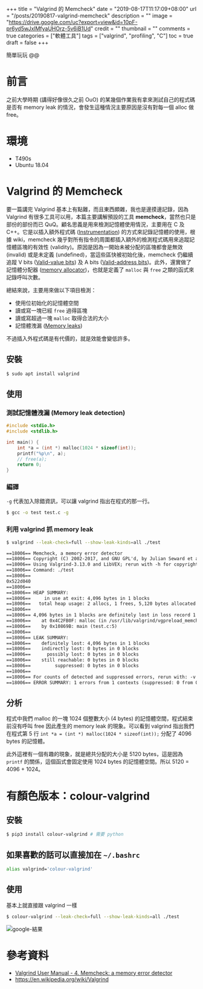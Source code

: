 +++
title = "Valgrind 的 Memcheck"
date = "2019-08-17T11:17:09+08:00"
url = "/posts/20190817-valgrind-memcheck"
description = ""
image = "https://drive.google.com/uc?export=view&id=10pF-pr6yd5wJxlMfyaUHOrz-5v6iB1Ud"
credit = ""
thumbnail = ""
comments = true
categories = ["軟體工具"]
tags = ["valgrind", "profiling", "C"]
toc = true
draft = false
+++
<!-- https://drive.google.com/uc?export=view&id=1_AbE-ZZwgjrCTgCi9ypGCVyYqWvxDO6f -->

簡單玩玩 @@

<!--more-->

# 前言

之前大學時期 (講得好像很久之前 OuO) 的某幾個作業我有拿來測試自己的程式碼是否有 memory leak 的情況，會發生這種情況主要原因是沒有對每一個 alloc 做 free。

# 環境

+ T490s
+ Ubuntu 18.04

# Valgrind 的 Memcheck

要一篇講完 Valgrind 基本上有點難，而且東西頗雜，我也是邊摸邊記錄，因為 Valgrind 有很多工具可以用，本篇主要講解預設的工具 __memcheck__，當然也只是部份的部份而已 QuQ。顧名思義是用來檢測記憶體使用情況，主要用在 C 及 C++。它是以插入額外程式碼 ([Instrumentation](https://en.wikipedia.org/wiki/Profiling_(computer_programming)#Instrumentation)) 的方式來記錄記憶體的使用，根據 wiki，memcheck 幾乎對所有指令的周圍都插入額外的檢測程式碼用來追蹤記憶體區塊的有效性 (validity)。原因是因為一開始未被分配的區塊都會是無效 (invalid) 或是未定義 (undefined)，當這些區快被初始化後，memcheck 仍繼續追蹤 V bits ([Valid-value bits](http://valgrind.org/docs/manual/mc-manual.html#mc-manual.value)) 及 A bits ([Valid-address bits](http://valgrind.org/docs/manual/mc-manual.html#mc-manual.vaddress))。此外，還實做了記憶體分配器 ([memory allocator](https://en.wikipedia.org/wiki/C_dynamic_memory_allocation))，也就是定義了 `malloc` 與 `free` 之類的函式來記錄呼叫次數。

總結來說，主要用來做以下項目檢測：

+ 使用位初始化的記憶體空間
+ 讀或寫一塊已經 `free` 過得區塊
+ 讀或寫超過一塊 `malloc` 取得合法的大小
+ 記憶體洩漏 ([Memory leaks](https://en.wikipedia.org/wiki/Memory_leak))

不過插入外程式碼是有代價的，就是效能會變低許多。

## 安裝

```bash
$ sudo apt install valgrind
```

## 使用

### 測試記憶體洩漏 (Memory leak detection)

```c
#include <stdio.h>
#include <stdlib.h>

int main() {
    int *a = (int *) malloc(1024 * sizeof(int));
    printf("%p\n", a);
    // free(a);
    return 0;
}
```

### 編譯

`-g` 代表加入除錯資訊，可以讓 valgrind 指出在程式的那一行。
```bash
$ gcc -o test test.c -g
```

### 利用 valgrind 抓 memory leak

```bash
$ valgrind --leak-check=full --show-leak-kinds=all ./test
```
```txt
==18006== Memcheck, a memory error detector
==18006== Copyright (C) 2002-2017, and GNU GPL'd, by Julian Seward et al.
==18006== Using Valgrind-3.13.0 and LibVEX; rerun with -h for copyright info
==18006== Command: ./test
==18006== 
0x522d040
==18006== 
==18006== HEAP SUMMARY:
==18006==     in use at exit: 4,096 bytes in 1 blocks
==18006==   total heap usage: 2 allocs, 1 frees, 5,120 bytes allocated
==18006== 
==18006== 4,096 bytes in 1 blocks are definitely lost in loss record 1 of 1
==18006==    at 0x4C2FB0F: malloc (in /usr/lib/valgrind/vgpreload_memcheck-amd64-linux.so)
==18006==    by 0x10869B: main (test.c:5)
==18006== 
==18006== LEAK SUMMARY:
==18006==    definitely lost: 4,096 bytes in 1 blocks
==18006==    indirectly lost: 0 bytes in 0 blocks
==18006==      possibly lost: 0 bytes in 0 blocks
==18006==    still reachable: 0 bytes in 0 blocks
==18006==         suppressed: 0 bytes in 0 blocks
==18006== 
==18006== For counts of detected and suppressed errors, rerun with: -v
==18006== ERROR SUMMARY: 1 errors from 1 contexts (suppressed: 0 from 0)
```

## 分析

程式中我們 malloc 的一塊 1024 個整數大小 (4 bytes) 的記憶體空間，程式結束前沒有呼叫 free 因此產生的 memory leak 的現象。可以看到 valgrind 指出我們在程式第 5 行 `int *a = (int *) malloc(1024 * sizeof(int));` 分配了 4096 bytes 的記憶體。

此外這裡有一個有趣的現象，就是總共分配的大小是 5120 bytes，這是因為 `printf` 的關係，這個函式會固定使用 1024 bytes 的記憶體空間。所以 5120 = 4096 + 1024。

# 有顏色版本：colour-valgrind

## 安裝

```bash
$ pip3 install colour-valgrind # 需要 python
```

## 如果喜歡的話可以直接加在 `~/.bashrc`
```bash
alias valgrind='colour-valgrind'
```

## 使用

基本上就直接跟 valgrind 一樣

```bash
$ colour-valgrind --leak-check=full --show-leak-kinds=all ./test
```
![google-結果](https://drive.google.com/open?id=10pF-pr6yd5wJxlMfyaUHOrz-5v6iB1Ud)

# 參考資料
+ [Valgrind User Manual - 4. Memcheck: a memory error detector](http://valgrind.org/docs/manual/mc-manual.html)
+ https://en.wikipedia.org/wiki/Valgrind
